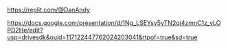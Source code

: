 https://replit.com/@DanAndy

 https://docs.google.com/presentation/d/1Ng_LSEYsy5yTN2qj4zmnC1z_yLOPD2He/edit?usp=drivesdk&ouid=117122447762024203041&rtpof=true&sd=true


